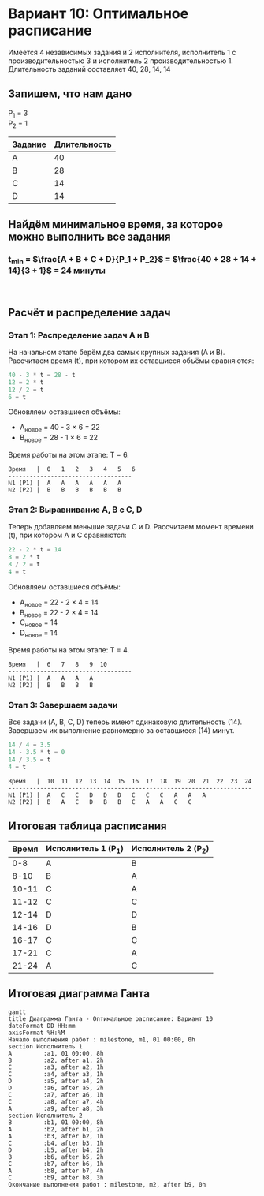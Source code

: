 # Вариант 10: Оптимальное расписание
Имеется 4 независимых задания и 2 исполнителя, исполнитель 1 с производительностью 3 и исполнитель 2 производительностью 1. Длительность заданий составляет 40, 28, 14, 14
## Запишем, что нам дано

P<sub>1</sub> = 3<br>
P<sub>2</sub> = 1

| Задание | Длительность |
|---------|--------------|
| A       | 40           |
| B       | 28           |
| C       | 14           |
| D       | 14           |

## Найдём минимальное время, за которое можно выполнить все задания

### t<sub>min</sub> = $\frac{A + B + C + D}{P_1 + P_2}$ = $\frac{40 + 28 + 14 + 14}{3 + 1}$ = 24 минуты
<br>


## Расчёт и распределение задач

### Этап 1: Распределение задач A и B

На начальном этапе берём два самых крупных задания (A и B). Рассчитаем время \(t\), при котором их оставшиеся объёмы сравняются:

```javascript
40 - 3 * t = 28 - t
12 = 2 * t
12 / 2 = t
6 = t
```

Обновляем оставшиеся объёмы:
- A<sub>новое</sub> = 40 - 3 × 6 = 22
- B<sub>новое</sub> = 28 - 1 × 6 = 22

Время работы на этом этапе: T = 6.

```
Время   |  0   1   2   3   4   5   6
-----------------------------------
ℕ1 (P1) |  A   A   A   A   A   A
ℕ2 (P2) |  B   B   B   B   B   B
```


### Этап 2: Выравнивание A, B с C, D

Теперь добавляем меньшие задачи C и D. Рассчитаем момент времени \(t\), при котором A и C сравняются:

```javascript
22 - 2 * t = 14
8 = 2 * t
8 / 2 = t
4 = t
```

Обновляем оставшиеся объёмы:
- A<sub>новое</sub> = 22 - 2 × 4 = 14
- B<sub>новое</sub> = 22 - 2 × 4 = 14
- C<sub>новое</sub> = 14
- D<sub>новое</sub> = 14

Время работы на этом этапе: T = 4.

```
Время   |  6   7   8   9  10
-----------------------------------
ℕ1 (P1) |  A   A   A   A
ℕ2 (P2) |  B   B   B   B
```


### Этап 3: Завершаем задачи

Все задачи (A, B, C, D) теперь имеют одинаковую длительность (14). Завершаем их выполнение равномерно за оставшиеся \(14\) минут.

```javascript
14 / 4 = 3.5
14 - 3.5 * t = 0
14 / 3.5 = t
4 = t
```

```
Время   |  10  11  12  13  14  15  16  17  18  19  20  21  22  23  24
---------------------------------------------------------------------
ℕ1 (P1) |  A   C   C   D   D   D   C   C   C   A   A   A
ℕ2 (P2) |  B   A   C   D   B   B   C   A   A   C   C
```



## Итоговая таблица расписания

| Время  | Исполнитель 1 (P<sub>1</sub>)           | Исполнитель 2 (P<sub>2</sub>)           |
|--------|-----------------------------------------|-----------------------------------------|
| 0-8    | A                                       | B                                       |
| 8-10   | B                                       | A                                       |
| 10-11  | C                                       | A                                       |
| 11-12  | C                                       | C                                       |
| 12-14  | D                                       | D                                       |
| 14-16  | D                                       | B                                       |
| 16-17  | C                                       | C                                       |
| 17-21  | C                                       | A                                       |
| 21-24  | A                                       | C                                       |



## Итоговая диаграмма Ганта

```mermaid
gantt
title Диаграмма Ганта - Оптимальное расписание: Вариант 10
dateFormat DD HH:mm
axisFormat %H:%M
Начало выполнения работ : milestone, m1, 01 00:00, 0h
section Исполнитель 1
A         :a1, 01 00:00, 8h
B         :a2, after a1, 2h
C         :a3, after a2, 1h
C         :a4, after a3, 1h
D         :a5, after a4, 2h
D         :a6, after a5, 2h
C         :a7, after a6, 1h
C         :a8, after a7, 4h
A         :a9, after a8, 3h
section Исполнитель 2
B         :b1, 01 00:00, 8h
A         :b2, after b1, 2h
A         :b3, after b2, 1h
C         :b4, after b3, 1h
D         :b5, after b4, 2h
B         :b6, after b5, 2h
C         :b7, after b6, 1h
A         :b8, after b7, 4h
C         :b9, after b8, 3h
Окончание выполнения работ : milestone, m2, after b9, 0h
```

